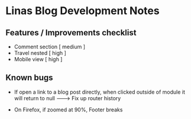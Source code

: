 
# Linas Blog Development Notes

## Features / Improvements checklist

* Comment section [ medium ]
* Travel nested [ high ]
* Mobile view [ high ]



## Known bugs 

* If open a link to a blog post directly, when clicked outside of module it will return to null ---> Fix up router history 

* On Firefox, if zoomed at 90%, Footer breaks


